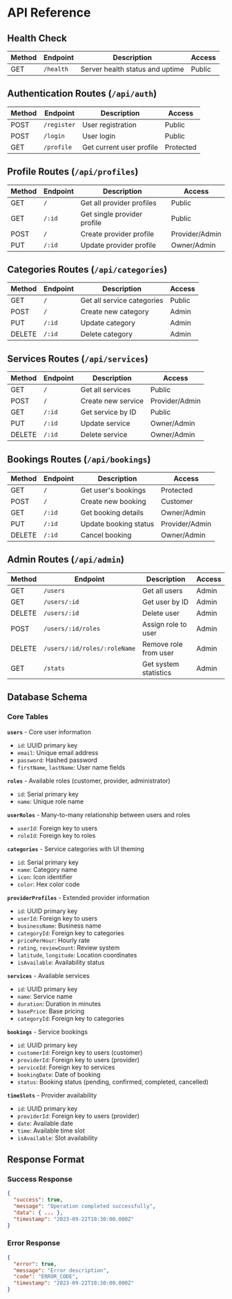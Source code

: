# API Reference

## Health Check
| Method | Endpoint | Description | Access |
|--------|----------|-------------|--------|
| GET | `/health` | Server health status and uptime | Public |

## Authentication Routes (`/api/auth`)

| Method | Endpoint | Description | Access |
|--------|----------|-------------|--------|
| POST | `/register` | User registration | Public |
| POST | `/login` | User login | Public |
| GET | `/profile` | Get current user profile | Protected |

## Profile Routes (`/api/profiles`)

| Method | Endpoint | Description | Access |
|--------|----------|-------------|--------|
| GET | `/` | Get all provider profiles | Public |
| GET | `/:id` | Get single provider profile | Public |
| POST | `/` | Create provider profile | Provider/Admin |
| PUT | `/:id` | Update provider profile | Owner/Admin |

## Categories Routes (`/api/categories`)

| Method | Endpoint | Description | Access |
|--------|----------|-------------|--------|
| GET | `/` | Get all service categories | Public |
| POST | `/` | Create new category | Admin |
| PUT | `/:id` | Update category | Admin |
| DELETE | `/:id` | Delete category | Admin |

## Services Routes (`/api/services`)

| Method | Endpoint | Description | Access |
|--------|----------|-------------|--------|
| GET | `/` | Get all services | Public |
| POST | `/` | Create new service | Provider/Admin |
| GET | `/:id` | Get service by ID | Public |
| PUT | `/:id` | Update service | Owner/Admin |
| DELETE | `/:id` | Delete service | Owner/Admin |

## Bookings Routes (`/api/bookings`)

| Method | Endpoint | Description | Access |
|--------|----------|-------------|--------|
| GET | `/` | Get user's bookings | Protected |
| POST | `/` | Create new booking | Customer |
| GET | `/:id` | Get booking details | Owner/Admin |
| PUT | `/:id` | Update booking status | Provider/Admin |
| DELETE | `/:id` | Cancel booking | Owner/Admin |

## Admin Routes (`/api/admin`)

| Method | Endpoint | Description | Access |
|--------|----------|-------------|--------|
| GET | `/users` | Get all users | Admin |
| GET | `/users/:id` | Get user by ID | Admin |
| DELETE | `/users/:id` | Delete user | Admin |
| POST | `/users/:id/roles` | Assign role to user | Admin |
| DELETE | `/users/:id/roles/:roleName` | Remove role from user | Admin |
| GET | `/stats` | Get system statistics | Admin |

## Database Schema

### Core Tables

**`users`** - Core user information
- `id`: UUID primary key
- `email`: Unique email address
- `password`: Hashed password
- `firstName`, `lastName`: User name fields

**`roles`** - Available roles (customer, provider, administrator)
- `id`: Serial primary key
- `name`: Unique role name

**`userRoles`** - Many-to-many relationship between users and roles
- `userId`: Foreign key to users
- `roleId`: Foreign key to roles

**`categories`** - Service categories with UI theming
- `id`: Serial primary key
- `name`: Category name
- `icon`: Icon identifier
- `color`: Hex color code

**`providerProfiles`** - Extended provider information
- `id`: UUID primary key
- `userId`: Foreign key to users
- `businessName`: Business name
- `categoryId`: Foreign key to categories
- `pricePerHour`: Hourly rate
- `rating`, `reviewCount`: Review system
- `latitude`, `longitude`: Location coordinates
- `isAvailable`: Availability status

**`services`** - Available services
- `id`: UUID primary key
- `name`: Service name
- `duration`: Duration in minutes
- `basePrice`: Base pricing
- `categoryId`: Foreign key to categories

**`bookings`** - Service bookings
- `id`: UUID primary key
- `customerId`: Foreign key to users (customer)
- `providerId`: Foreign key to users (provider)
- `serviceId`: Foreign key to services
- `bookingDate`: Date of booking
- `status`: Booking status (pending, confirmed, completed, cancelled)

**`timeSlots`** - Provider availability
- `id`: UUID primary key
- `providerId`: Foreign key to users (provider)
- `date`: Available date
- `time`: Available time slot
- `isAvailable`: Slot availability

## Response Format

### Success Response
```json
{
  "success": true,
  "message": "Operation completed successfully",
  "data": { ... },
  "timestamp": "2023-09-22T10:30:00.000Z"
}
```

### Error Response
```json
{
  "error": true,
  "message": "Error description",
  "code": "ERROR_CODE",
  "timestamp": "2023-09-22T10:30:00.000Z"
}
```